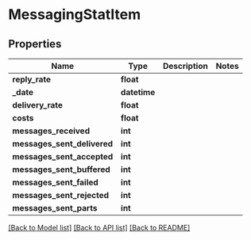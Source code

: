 # MessagingStatItem

## Properties
Name | Type | Description | Notes
------------ | ------------- | ------------- | -------------
**reply_rate** | **float** |  | 
**_date** | **datetime** |  | 
**delivery_rate** | **float** |  | 
**costs** | **float** |  | 
**messages_received** | **int** |  | 
**messages_sent_delivered** | **int** |  | 
**messages_sent_accepted** | **int** |  | 
**messages_sent_buffered** | **int** |  | 
**messages_sent_failed** | **int** |  | 
**messages_sent_rejected** | **int** |  | 
**messages_sent_parts** | **int** |  | 

[[Back to Model list]](../README.md#documentation-for-models) [[Back to API list]](../README.md#documentation-for-api-endpoints) [[Back to README]](../README.md)



